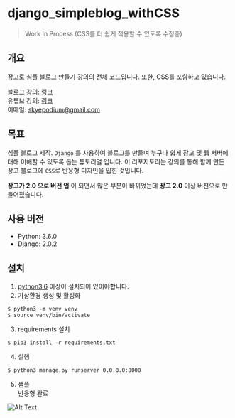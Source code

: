 # django_simpleblog_withCSS
> Work In Process (CSS를 더 쉽게 적용할 수 있도록 수정중)

## 개요  
장고로 심플 블로그 만들기 강의의 전체 코드입니다. 또한, CSS를 포함하고 있습니다.       

블로그 강의: [링크](https://blog.naver.com/godori91/221197956351)    
유튜브 강의: [링크](https://youtu.be/xe1cufuUNGw)    
이메일: <skyepodium@gmail.com>     

## 목표
심플 블로그 제작.
`Django` 를 사용하여 블로그를 만들며 누구나 쉽게  장고 및 웹 서버에 대해 이해할 수 있도록 돕는 튜토리얼 입니다.
이 리포지토리는 강의를 통해 함께 만든 장고 블로그에 `CSS`로 반응형 디자인을 입힌 것입니다.     

**장고가 2.0 으로 버전 업** 이 되면서 많은 부분이 바뀌었는데 **장고 2.0** 이상 버전으로 만들어졌습니다.   

## 사용 버전
- Python: 3.6.0
- Django: 2.0.2     


## 설치

1. [python3.6](https://www.python.org/downloads/) 이상이 설치되어 있어야합니다.
2. 가상환경 생성 및 활성화
```
$ python3 -m venv venv
$ source venv/bin/activate
```

3. requirements 설치
```
$ pip3 install -r requirements.txt
```
4. 실행   
```
$ python3 manage.py runserver 0.0.0.0:8000
```
5. 샘플     
반응형 완료

![Alt Text](https://github.com/skyepodium/django_simpleblog_withCSS/raw/master/blog/media/blog_final.gif)

